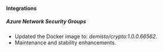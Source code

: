 
#### Integrations

##### Azure Network Security Groups
- Updated the Docker image to: *demisto/crypto:1.0.0.66562*.
- Maintenance and stability enhancements.
